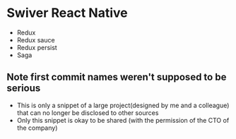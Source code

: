 ﻿# Swiver React Native 
 
- Redux 
- Redux sauce 
- Redux persist
- Saga


 ## Note first commit names weren't supposed to be serious 
- This is only a snippet of a large project(designed by me and a colleague) that can no longer be disclosed to other sources 
- Only this snippet is okay to be shared (with the permission of the CTO of the company) 

